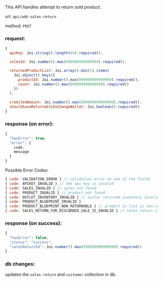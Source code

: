 This API handles attempt to return sold product.

url: `api/add-sales-return`

method: `POST`

### request: 
```js
{
  apiKey: Joi.string().length(64).required(),

  salesId: Joi.number().max(999999999999999).required(),

  returnedProductList: Joi.array().min(1).items(
    Joi.object().keys({
      productId: Joi.number().max(999999999999999).required(),
      count: Joi.number().max(999999999999999).required()
    })
  ),
  
  creditedAmount: Joi.number().max(999999999999999).required(),
  shouldSaveReturnableInChangeWallet: Joi.boolean().required()
}
```

### response (on error):
```js
{
  "hasError": true,
  "error": {
    code,
    message
  }
}
```

Possible Error Codes:
```js
{ code: VALIDATION_ERROR } // validation error on one of the fields
{ code: APIKEY_INVALID } // the api key is invalid
{ code: SALES_INVALID } // sales not found
{ code: PRODUCT_INVALID } // product not found
{ code: OUTLET_INVENTORY_INVALID } // outler returned inventory invalid
{ code: PRODUCT_BLUEPRINT_INVALID }
{ code: PRODUCT_BLUEPRINT_NON_RETURNABLE } // product in list is non-returnable
{ code: SALES_RETURN_FOR_DISCARDED_SALE_IS_INVALID } // sales return is not allowed for already discarded sales.
```

### response (on success):
```js
{
  "hasError": false,
  "status": "success",
  "salesReturnId": Joi.number().max(999999999999999).required()
}
```

### db changes:
updates the `sales-return` and `customer` collection in db.